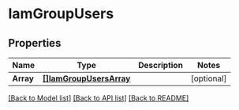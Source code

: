# IamGroupUsers

## Properties

Name | Type | Description | Notes
------------ | ------------- | ------------- | -------------
**Array** | [**[]IamGroupUsersArray**](IAMGroupUsers_array.md) |  | [optional] 

[[Back to Model list]](../README.md#documentation-for-models) [[Back to API list]](../README.md#documentation-for-api-endpoints) [[Back to README]](../README.md)


